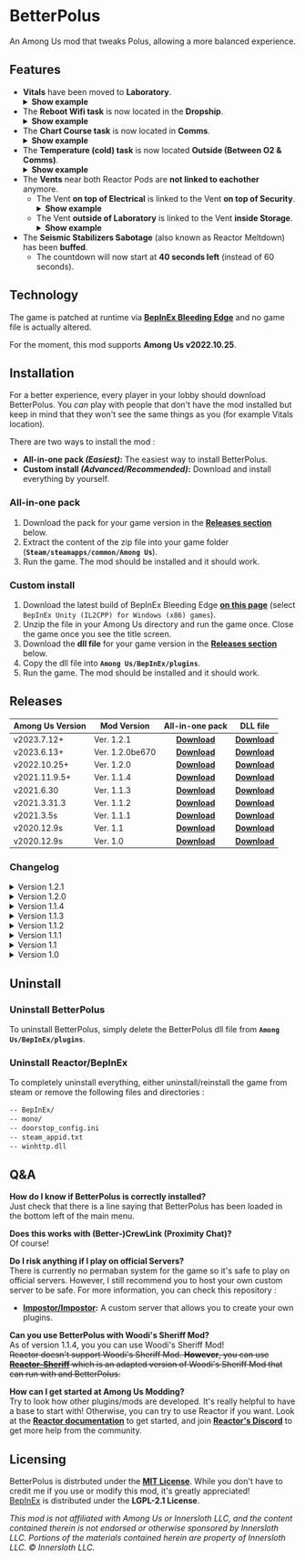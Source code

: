 # BetterPolus
An Among Us mod that tweaks Polus, allowing a more balanced experience.

## Features
<ul>
<li><b>Vitals</b> have been moved to <b>Laboratory</b>.<br>
<details>
 <summary><b>Show example</b></summary>
 <p align="center">
    <img src="images/vitals-pos.png" />
 </p>
</details></li>

<li>The <b>Reboot Wifi task</b> is now located in the <b>Dropship</b>.<br>
<details>
 <summary><b>Show example</b></summary>
 <p align="center">
    <img src="images/wifi-pos.png" />
 </p>
</details></li>

<li>The <b>Chart Course task</b> is now located in <b>Comms</b>.<br>
<details>
 <summary><b>Show example</b></summary>
 <p align="center">
    <img src="images/chartcourse-pos.png" />
 </p>
</details></li>

<li>The <b>Temperature (cold) task</b> is now located <b>Outside (Between O2 & Comms)</b>.<br>
<details>
 <summary><b>Show example</b></summary>
 <p align="center">
    <img src="images/tempcold-pos.png" />
 </p>
</details></li>

<li>The <b>Vents</b> near both Reactor Pods are <b>not linked to eachother</b> anymore.
<ul>
<li>The Vent <b>on top of Electrical</b> is linked to the Vent <b>on top of Security</b>.<br>
<details>
 <summary><b>Show example</b></summary>
 <p align="center">
    <img src="images/vents-reactor-left.gif" />
 </p>
</details></li>

<li>The Vent <b>outside of Laboratory</b> is linked to the Vent <b>inside Storage</b>.<br>
<details>
 <summary><b>Show example</b></summary>
 <p align="center">
    <img src="images/vents-reactor-right.gif" />
 </p>
</details></li>
</ul>
</li>
 <li>The <b>Seismic Stabilizers Sabotage</b> (also known as Reactor Meltdown) has been <b>buffed</b>.
  <ul>
   <li>The countdown will now start at <b>40 seconds left</b> (instead of 60 seconds).</li>
  </ul>
 </li>
</ul>

## Technology
The game is patched at runtime via **[BepInEx Bleeding Edge](https://github.com/BepInEx/BepInEx)** and no game file is actually altered.

For the moment, this mod supports **Among Us v2022.10.25**.

## Installation
For a better experience, every player in your lobby should download BetterPolus. You *can* play with people that don't have the mod installed but keep in mind that they won't see the same things as you (for example Vitals location).

There are two ways to install the mod :
- **All-in-one pack _(Easiest)_:** The easiest way to install BetterPolus.
- **Custom install _(Advanced/Recommended)_:** Download and install everything by yourself.

### All-in-one pack
1. Download the pack for your game version in the **[Releases section](#releases)** below.
2. Extract the content of the zip file into your game folder (**`Steam/steamapps/common/Among Us`**).
3. Run the game. The mod should be installed and it should work.

### Custom install
1. Download the latest build of BepInEx Bleeding Edge **[on this page](https://builds.bepinex.dev/projects/bepinex_be)** (select `BepInEx Unity (IL2CPP) for Windows (x86) games`).
2. Unzip the file in your Among Us directory and run the game once. Close the game once you see the title screen.
3. Download the **dll file** for your game version in the **[Releases section](#releases)** below.
4. Copy the dll file into **`Among Us/BepInEx/plugins`**.
5. Run the game. The mod should be installed and it should work.
    
 ## Releases
 | Among Us Version | Mod Version     |                                                       All-in-one pack                                                       |                                                   DLL file                                                    |
 |------------------|-----------------|:---------------------------------------------------------------------------------------------------------------------------:|:-------------------------------------------------------------------------------------------------------------:|
 | v2023.7.12+      | Ver. 1.2.1      |   **[Download](https://github.com/Brybry16/BetterPolus/releases/download/v1.2.1/BetterPolus_All-in-one-Pack-1.2.1.zip)**    |       **[Download](https://github.com/Brybry16/BetterPolus/releases/download/v1.2.1/BetterPolus.dll)**        |
 | v2023.6.13+      | Ver. 1.2.0be670 | **[Download](https://github.com/Brybry16/BetterPolus/releases/download/v1.2.0/BetterPolus_All-in-one-Pack-1.2.0be670.zip)** |       **[Download](https://github.com/Brybry16/BetterPolus/releases/download/v1.2.0/BetterPolus.dll)**        |
 | v2022.10.25+     | Ver. 1.2.0      |   **[Download](https://github.com/Brybry16/BetterPolus/releases/download/v1.2.0/BetterPolus_All-in-one-Pack-1.2.0.zip)**    |       **[Download](https://github.com/Brybry16/BetterPolus/releases/download/v1.2.0/BetterPolus.dll)**        |
 | v2021.11.9.5+    | Ver. 1.1.4      |   **[Download](https://github.com/Brybry16/BetterPolus/releases/download/v1.1.4/BetterPolus_All-in-one-Pack-1.1.4.zip)**    |    **[Download](https://github.com/Brybry16/BetterPolus/releases/download/v1.1.4/BetterPolus-1.1.4.dll)**     |
 | v2021.6.30       | Ver. 1.1.3      |   **[Download](https://github.com/Brybry16/BetterPolus/releases/download/v1.1.3/BetterPolus_All-in-one-Pack-1.1.3.zip)**    |    **[Download](https://github.com/Brybry16/BetterPolus/releases/download/v1.1.3/BetterPolus-1.1.3.dll)**     |
 | v2021.3.31.3     | Ver. 1.1.2      |   **[Download](https://github.com/Brybry16/BetterPolus/releases/download/v1.1.2/BetterPolus_All-in-one-Pack-1.1.2.zip)**    | **[Download](https://github.com/Brybry16/BetterPolus/releases/download/v1.1.2/BetterPolus-2021.3.31.3s.dll)** |
 | v2021.3.5s       | Ver. 1.1.1      |   **[Download](https://github.com/Brybry16/BetterPolus/releases/download/v1.1.1/BetterPolus_All-in-one-Pack-1.1.1.zip)**    |  **[Download](https://github.com/Brybry16/BetterPolus/releases/download/v1.1.1/BetterPolus-2021.3.5s.dll)**   |
 | v2020.12.9s      | Ver. 1.1        |     **[Download](https://github.com/Brybry16/BetterPolus/releases/download/v1.1/BetterPolus_All-in-one-Pack-1.1.zip)**      |   **[Download](https://github.com/Brybry16/BetterPolus/releases/download/v1.1/BetterPolus-2020.12.9s.dll)**   |
 | v2020.12.9s      | Ver. 1.0        |      **[Download](https://github.com/Brybry16/BetterPolus/releases/download/v1.0.0/BetterPolus_All-in-one-Pack.zip)**       |  **[Download](https://github.com/Brybry16/BetterPolus/releases/download/v1.0.0/BetterPolus-2020.12.9s.dll)**  |
 
 ### Changelog
<details>
  <summary>Version 1.2.1</summary>
  <ul>
     <li>Added compatibility with Among Us v2023.7.12s</li>
     <li>Seismic Stabilizers Sabotage duration is customizable in config file (40s by default)</li>
     <li>Polus map modifications can be disabled in config file (enabled by default)</li>
     <li>The names of tasks room that have been moved appear correctly</li>
  </ul>
  </details>
 <details>
  <summary>Version 1.2.0</summary>
  <ul>
     <li>Added compatibility with the .net6.0-based BepInEx BE</li>
     <li>Seismic Stabilizers Sabotage got buffed (sabotage duration went from 60s to 40s)</li>
  </ul>
  </details>

 <details>
  <summary>Version 1.1.4</summary>
  <ul>
     <li>Added compatibility with Among Us v2021.11.9.5s</li>
     <li>Removed Reactor dependencies</li>
  </ul>
  </details>

 <details>
  <summary>Version 1.1.3</summary>
  <ul>
     <li>Added compatibility with Among Us v2021.6.30s</li>
  </ul>
  </details>

 <details>
  <summary>Version 1.1.2</summary>
  <ul>
     <li>Added compatibility with Among Us v2021.3.31.3s</li>
  </ul>
  </details>

 <details>
  <summary>Version 1.1.1</summary>
  <ul>
     <li>Added compatibility with Among Us v2021.3.5</li>
  </ul>
  </details>
  
  <details>
   <summary>Version 1.1</summary>
   <ul>
      <li>Fixed Crewmates being able to access Chart Course Task from outside of Comms.</li>
      <li>Moved Temperature (cold) task to the 'Death Valley' (Outside, between Comms & O2).</li>
      <li>Moved Vitals where Temperature (cold) was originally (in Laboratory).</li>
   </ul>
   </details>
 
 <details>
 <summary>Version 1.0</summary>
 <ul>
    <li>Vitals have been moved to Laboratory.</li>
    <li>The Reboot Wifi task is now located in the Dropship.</li>
    <li>The Chart Course task is now located in Comms.</li>
    <li>The Vents near both Reactor Pods are not linked to each other anymore.
        <ul>
            <li>The Vent on top of Electrical is linked to the Vent on top of Security.</li>
            <li>The Vent outside of Laboratory is linked to the Vent inside Storage.</li>
        </ul>
    </li>
 </ul>
 </details>   
 
 ## Uninstall
 ### Uninstall BetterPolus
 To uninstall BetterPolus, simply delete the BetterPolus dll file from **`Among Us/BepInEx/plugins`**.
 
 ### Uninstall Reactor/BepInEx
 To completely uninstall everything, either uninstall/reinstall the game from steam or remove the following files and directories :
 ```
-- BepInEx/
-- mono/
-- doorstop_config.ini
-- steam_appid.txt
-- winhttp.dll
```

## Q&A
**How do I know if BetterPolus is correctly installed?**<br>
Just check that there is a line saying that BetterPolus has been loaded in the bottom left of the main menu.

**Does this works with (Better-)CrewLink (Proximity Chat)?**<br>
Of course!

**Do I risk anything if I play on official Servers?**<br>
There is currently no permaban system for the game so it's safe to play on official servers. However, I still recommend you to host your own custom server to be safe. For more information, you can check this repository :
- **[Impostor/Impostor](https://github.com/Impostor/Impostor):** A custom server that allows you to create your own plugins.

**Can you use BetterPolus with Woodi's Sheriff Mod?**<br>
As of version 1.1.4, you you can use Woodi's Sheriff Mod!<br>
~~Reactor doesn't support Woodi's Sheriff Mod. **However**, you can use [**Reactor-Sheriff**](https://github.com/Brybry16/Reactor-Sheriff) which is an adapted version of Woodi's Sheriff Mod that can run with and BetterPolus.~~

**How can I get started at Among Us Modding?**<br>
Try to look how other plugins/mods are developed. It's really helpful to have a base to start with! Otherwise, you can try to use Reactor if you want. Look at the **[Reactor documentation](https://docs.reactor.gg/)** to get started, and join **[Reactor's Discord](https://discord.gg/Zcmsb9UGuq)** to get more help from the community.

## Licensing
BetterPolus is distrbuted under the **[MIT License](LICENSE)**. While you don't have to credit me if you use or modify this mod, it's greatly appreciated!<br>
[BepInEx](https://github.com/BepInEx/BepInEx) is distributed under the **LGPL-2.1 License**.

*This mod is not affiliated with Among Us or Innersloth LLC, and the content contained therein is not endorsed or otherwise sponsored by Innersloth LLC. Portions of the materials contained herein are property of Innersloth LLC. © Innersloth LLC.*
